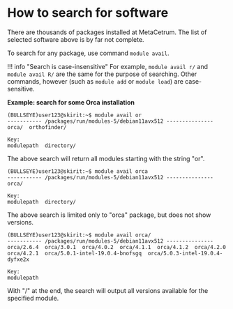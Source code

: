 # How to search for software

There are thousands of packages installed at MetaCetrum. The list of selected software above is by far not complete.

To search for any package, use command `module avail`.

!!! info "Search is case-insensitive"
    For example, `module avail r/` and `module avail R/` are the same for the purpose of searching. Other commands, however (such as `module add` or `module load`) are case-sensitive.

**Example: search for some Orca installation** 

```
(BULLSEYE)user123@skirit:~$ module avail or
----------- /packages/run/modules-5/debian11avx512 ---------------
orca/  orthofinder/  

Key:
modulepath  directory/ 
```
The above search will return all modules starting with the string "or".

```
(BULLSEYE)user123@skirit:~$ module avail orca
----------- /packages/run/modules-5/debian11avx512 ---------------
orca/  

Key:
modulepath  directory/  
```
The above search is limited only to "orca" package, but does not show versions.

```
(BULLSEYE)user123@skirit:~$ module avail orca/
----------- /packages/run/modules-5/debian11avx512 ---------------
orca/2.6.4  orca/3.0.1  orca/4.0.2  orca/4.1.1  orca/4.1.2  orca/4.2.0  orca/4.2.1  orca/5.0.1-intel-19.0.4-bnofsgq  orca/5.0.3-intel-19.0.4-dyfxe2x  

Key:
modulepath  
```
With "/" at the end, the search will output all versions available for the specified module.


<!--

Do teto sekce by casem mel pribyt kompletni seznam modulu
generovany automaticky.

U modulu kde mame nejakou informaci k jeho spusteni (known issue...)
by mel byt odkaz na modul/sw klikatelny a vest na stranku s prislusnou
specifikaci.

Protoze tohle je ale komplexnejsi programatorsky ukol,
pro ucely releasu teto dokumentace kompletni matrix modulu vynechame.

Bude dodelana pozdeji jako samostatny branch.

Zatim na teto strance jen navod na to jak si kompletni seznam
modulu zobrazit.

-->






